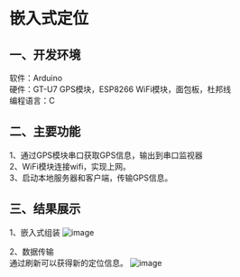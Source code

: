 # 嵌入式定位  

## 一、开发环境  
软件：Arduino  
硬件：GT-U7 GPS模块，ESP8266 WiFi模块，面包板，杜邦线  
编程语言：C  

## 二、主要功能  
1、通过GPS模块串口获取GPS信息，输出到串口监视器  
2、WiFi模块连接wifi，实现上网。  
3、启动本地服务器和客户端，传输GPS信息。

## 三、结果展示  
1、嵌入式组装
![image](https://img2020.cnblogs.com/blog/2533491/202111/2533491-20211126190414487-1336990848.png)

2、数据传输  
通过刷新可以获得新的定位信息。
![image](https://user-images.githubusercontent.com/90182349/143571522-e7305478-1f10-460f-8851-2e3c9da5b641.png)



